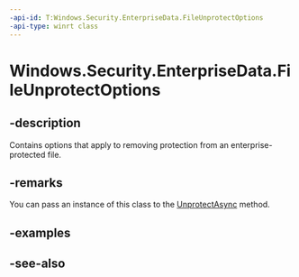 ```yaml
---
-api-id: T:Windows.Security.EnterpriseData.FileUnprotectOptions
-api-type: winrt class
---
```


<!-- Class syntax.
public class FileUnprotectOptions : Windows.Security.EnterpriseData.IFileUnprotectOptions
-->

# Windows.Security.EnterpriseData.FileUnprotectOptions

## -description
Contains options that apply to removing protection from an enterprise-protected file.

## -remarks
You can pass an instance of this class to the [UnprotectAsync](https://docs.microsoft.com/uwp/api/windows.security.enterprisedata.fileprotectionmanager.UnprotectAsync) method.

## -examples

## -see-also
